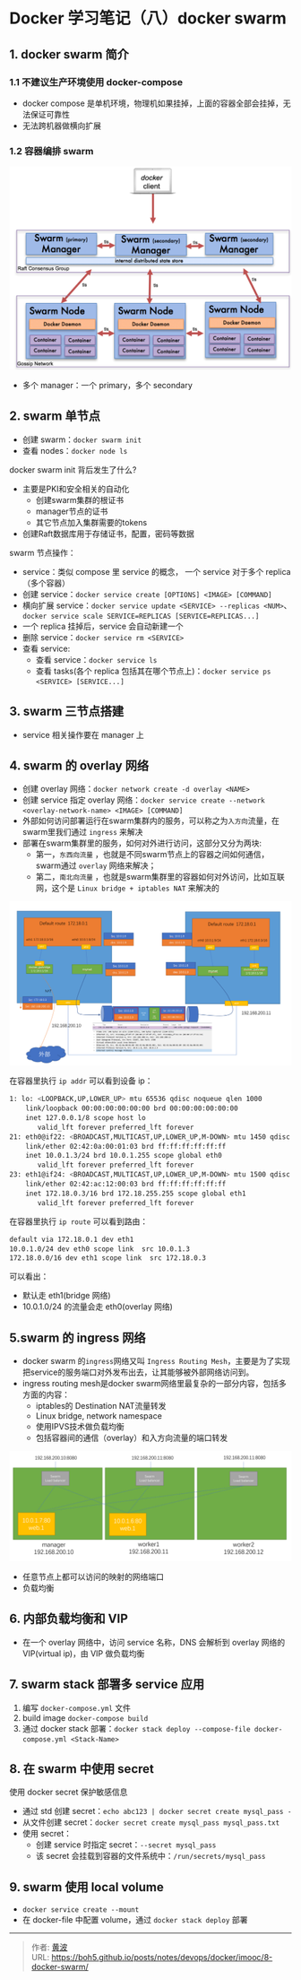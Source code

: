 # Docker 学习笔记（八）docker swarm


## 1. docker swarm 简介

### 1.1 不建议生产环境使用 docker-compose

- docker compose 是单机环境，物理机如果挂掉，上面的容器全部会挂掉，无法保证可靠性
- 无法跨机器做横向扩展

### 1.2 容器编排 swarm

![docker swarm 架构](../images/swarm_arch.png)

- 多个 manager：一个 primary，多个 secondary

## 2. swarm 单节点

- 创建 swarm：`docker swarm init`
- 查看 nodes：`docker node ls`

docker swarm init 背后发生了什么? 

- 主要是PKI和安全相关的自动化
  - 创建swarm集群的根证书
  - manager节点的证书
  - 其它节点加入集群需要的tokens
- 创建Raft数据库用于存储证书，配置，密码等数据

swarm 节点操作：

- service：类似 compose 里 service 的概念， 一个 service 对于多个 replica（多个容器）
- 创建 service：`docker service create [OPTIONS] <IMAGE> [COMMAND]`
- 横向扩展 service：`docker service update <SERVICE> --replicas <NUM>`、`docker service scale SERVICE=REPLICAS [SERVICE=REPLICAS...]`
- 一个 replica 挂掉后，service 会自动新建一个
- 删除 service：`docker service rm <SERVICE>`
- 查看 service:
  - 查看 service：`docker service ls`
  - 查看 tasks(各个 replica 包括其在哪个节点上)：`docker service ps <SERVICE> [SERVICE...]`



## 3. swarm 三节点搭建

- service 相关操作要在 manager 上

## 4. swarm 的 overlay 网络

- 创建 overlay 网络：`docker network create -d overlay <NAME>`
- 创建 service 指定 overlay 网络：`docker service create --network <overlay-network-name> <IMAGE> [COMMAND]`
- 外部如何访问部署运行在swarm集群内的服务，可以称之为`入方向`流量，在swarm里我们通过 `ingress` 来解决
- 部署在swarm集群里的服务，如何对外进行访问，这部分又分为两块:
  - 第一，`东西向流量` ，也就是不同swarm节点上的容器之间如何通信，swarm通过 `overlay` 网络来解决；
  - 第二，`南北向流量` ，也就是swarm集群里的容器如何对外访问，比如互联网，这个是 `Linux bridge + iptables NAT` 来解决的

![swarm 的 overlay 网络](../images/swarm-overlay.png)

在容器里执行 `ip addr` 可以看到设备 ip：

```bash
1: lo: <LOOPBACK,UP,LOWER_UP> mtu 65536 qdisc noqueue qlen 1000
    link/loopback 00:00:00:00:00:00 brd 00:00:00:00:00:00
    inet 127.0.0.1/8 scope host lo
       valid_lft forever preferred_lft forever
21: eth0@if22: <BROADCAST,MULTICAST,UP,LOWER_UP,M-DOWN> mtu 1450 qdisc noqueue 
    link/ether 02:42:0a:00:01:03 brd ff:ff:ff:ff:ff:ff
    inet 10.0.1.3/24 brd 10.0.1.255 scope global eth0
       valid_lft forever preferred_lft forever
23: eth1@if24: <BROADCAST,MULTICAST,UP,LOWER_UP,M-DOWN> mtu 1500 qdisc noqueue 
    link/ether 02:42:ac:12:00:03 brd ff:ff:ff:ff:ff:ff
    inet 172.18.0.3/16 brd 172.18.255.255 scope global eth1
       valid_lft forever preferred_lft forever
```


在容器里执行 `ip route` 可以看到路由：

```bash
default via 172.18.0.1 dev eth1 
10.0.1.0/24 dev eth0 scope link  src 10.0.1.3 
172.18.0.0/16 dev eth1 scope link  src 172.18.0.3 
```

可以看出：
- 默认走 eth1(bridge 网络)
- 10.0.1.0/24 的流量会走 eth0(overlay 网络)

## 5.swarm 的 ingress 网络

- docker swarm 的`ingress`网络又叫 `Ingress Routing Mesh`，主要是为了实现把service的服务端口对外发布出去，让其能够被外部网络访问到。
- ingress routing mesh是docker swarm网络里最复杂的一部分内容，包括多方面的内容：
  - iptables的 Destination NAT流量转发
  - Linux bridge, network namespace
  - 使用IPVS技术做负载均衡
  - 包括容器间的通信（overlay）和入方向流量的端口转发

![swarm 的 ingress 网络](../images/swarm-ingress-logic.png)

- 任意节点上都可以访问的映射的网络端口
- 负载均衡

## 6. 内部负载均衡和 VIP

- 在一个 overlay 网络中，访问 service 名称，DNS 会解析到 overlay 网络的 VIP(virtual ip)，由 VIP 做负载均衡

## 7. swarm stack 部署多 service 应用

1. 编写 `docker-compose.yml` 文件
2. build image `docker-compose build`
3. 通过 docker stack 部署：`docker stack deploy --compose-file docker-compose.yml <Stack-Name>`

## 8. 在 swarm 中使用 secret

使用 docker secret 保护敏感信息

- 通过 std 创建 secret：`echo abc123 | docker secret create mysql_pass -`
- 从文件创建 secret：`docker secret create mysql_pass mysql_pass.txt`
- 使用 secret：
  - 创建 service 时指定 secret：`--secret mysql_pass`
  - 该 secret 会挂载到容器的文件系统中：`/run/secrets/mysql_pass`

## 9. swarm 使用 local volume

- `docker service create --mount`
- 在 docker-file 中配置 volume，通过 `docker stack deploy` 部署


---

> 作者: [黄波](https://boh5.github.io)  
> URL: https://boh5.github.io/posts/notes/devops/docker/imooc/8-docker-swarm/  

